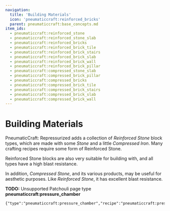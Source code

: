 ```yaml
---
navigation:
  title: 'Building Materials'
  icon: 'pneumaticcraft:reinforced_bricks'
  parent: pneumaticcraft:base_concepts.md
item_ids:
  - pneumaticcraft:reinforced_stone
  - pneumaticcraft:reinforced_stone_slab
  - pneumaticcraft:reinforced_bricks
  - pneumaticcraft:reinforced_brick_tile
  - pneumaticcraft:reinforced_brick_stairs
  - pneumaticcraft:reinforced_brick_slab
  - pneumaticcraft:reinforced_brick_wall
  - pneumaticcraft:reinforced_brick_pillar
  - pneumaticcraft:compressed_stone_slab
  - pneumaticcraft:compressed_brick_pillar
  - pneumaticcraft:compressed_bricks
  - pneumaticcraft:compressed_brick_tile
  - pneumaticcraft:compressed_brick_stairs
  - pneumaticcraft:compressed_brick_slab
  - pneumaticcraft:compressed_brick_wall
---
```


# Building Materials

<Color id="dark_green">PneumaticCraft: Repressurized</Color> adds a collection of _Reinforced Stone_ block types, which are made with some _Stone_ and a little _Compressed Iron_. Many crafting recipes require some form of Reinforced Stone.

Reinforced Stone blocks are also very suitable for building with, and all types have a high blast resistance.

<ItemImage id="pneumaticcraft:compressed_stone" />

In addition, _Compressed Stone_, and its various products, may be useful for aesthetic purposes. Like _Reinforced Stone_, it has excellent blast resistance.

<Recipe id="pneumaticcraft:reinforced_stone" />

<Recipe id="pneumaticcraft:reinforced_stone_slab" />

<Recipe id="pneumaticcraft:reinforced_bricks" />

<Recipe id="pneumaticcraft:reinforced_bricks_from_tile" />

<Recipe id="pneumaticcraft:reinforced_brick_tile" />

<Recipe id="pneumaticcraft:reinforced_brick_stairs" />

<Recipe id="pneumaticcraft:reinforced_brick_slab" />

<Recipe id="pneumaticcraft:reinforced_brick_wall" />

<Recipe id="pneumaticcraft:reinforced_brick_pillar" />

**TODO:** Unsupported Patchouli page type **pneumaticcraft:pressure_chamber**

```
{"type":"pneumaticcraft:pressure_chamber","recipe":"pneumaticcraft:pressure_chamber/compressed_stone"}
```

<Recipe id="pneumaticcraft:compressed_stone_slab" />

<Recipe id="pneumaticcraft:compressed_brick_pillar" />

<Recipe id="pneumaticcraft:compressed_bricks" />

<Recipe id="pneumaticcraft:compressed_bricks_from_tile" />

<Recipe id="pneumaticcraft:compressed_brick_tile" />

<Recipe id="pneumaticcraft:compressed_brick_stairs" />

<Recipe id="pneumaticcraft:compressed_brick_slab" />

<Recipe id="pneumaticcraft:compressed_brick_wall" />
